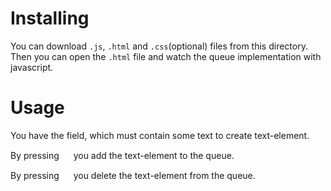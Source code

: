 Installing
==========

You can download `.js`, `.html` and `.css`(optional) files from this directory.
Then you can open the `.html` file and watch the queue implementation with javascript.

Usage
==========

You have the field, which must contain some text to create text-element.

By pressing  <img width=15px heigth=15px src="https://www.flaticon.com/svg/vstatic/svg/1828/1828925.svg?token=exp=1620156872~hmac=6438aa8ee70343c8792d73b1aba7507f">  you add the text-element to the queue.

By pressing  <img width=15px heigth=15px src="https://www.flaticon.com/svg/vstatic/svg/860/860821.svg?token=exp=1620158184~hmac=f9dbd61cff9d744897c0c771814ce48c">  you delete the text-element from the queue.
